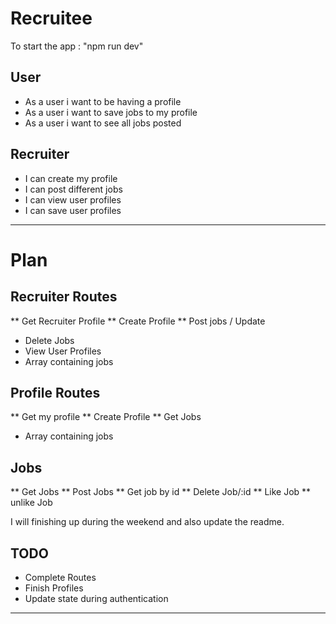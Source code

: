 # Recruitee

To start the app : "npm run dev"

## User
* As a user i want to be having a profile
* As a user i want to save jobs to my profile
* As a user i want to see all jobs posted

## Recruiter
* I can create my profile
* I can post different jobs 
* I can view user profiles
* I can save user profiles

------------------------------------------------------------------------------------------------------
# Plan

## Recruiter Routes
** Get Recruiter Profile 
** Create Profile
** Post jobs / Update
* Delete Jobs
* View User Profiles
* Array containing jobs

## Profile Routes
** Get my profile
** Create Profile
** Get Jobs
* Array containing jobs

## Jobs
** Get Jobs
** Post Jobs
** Get job by id
** Delete Job/:id
** Like Job
** unlike Job

I will finishing up during the weekend and also update the readme.

## TODO
* Complete Routes
* Finish Profiles
* Update state during authentication

---------------------------------------------------------------------------------------------------------



